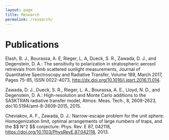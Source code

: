```yaml
---
layout: page
title: Research
permalink: /research/
---
```



# Publications

Elash, B. J., Bourassa, A. E, Rieger, L. A, Dueck, S. R., Zawada, D. J., and Degenstein, D. A.: The sensitivity to polarization in stratospheric aerosol retrievals from limb scattered sunlight measurements, Journal of Quantitative Spectroscopy and Radiative Transfer, Volume 189, March 2017, Pages 75-85, ISSN 0022-4073, http://dx.doi.org/10.1016/j.jqsrt.2016.11.014.


Zawada, D. J., Dueck, S. R., Rieger, L. A., Bourassa, A. E., Lloyd, N. D., and Degenstein, D. A.: High-resolution and Monte Carlo additions to the SASKTRAN radiative transfer model, Atmos. Meas. Tech., 8, 2609-2623, doi:10.5194/amt-8-2609-2015, 2015.

Cheviakov, A. F., Zawada, D. J.: Narrow-escape problem for the unit sphere: Homogenization limit, optimal arrangements of large numbers of traps, and the \$$ N^2 $$ conjecture. Phys. Rev. E 87, 042118, https://doi.org/10.1103/PhysRevE.87.042118, 2013.
